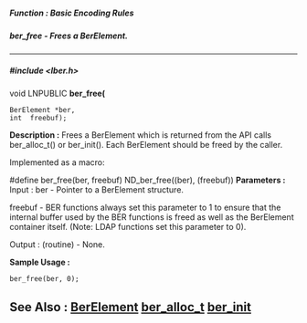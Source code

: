 ##### Function : Basic Encoding Rules
##### ber_free - Frees a BerElement.
---
##### #include <lber.h>
void LNPUBLIC **ber_free(**

	BerElement *ber,
	int  freebuf);
**Description :**
Frees a BerElement which is returned from the API calls ber_alloc_t() or 
ber_init().  Each BerElement should be freed by the caller.

Implemented as a macro:

#define ber_free(ber, freebuf)  ND_ber_free((ber), (freebuf))
**Parameters :**
Input :
ber  -  Pointer to a BerElement structure.

freebuf  -  BER functions always set this parameter to 1 to ensure that the internal buffer used by the BER functions is freed as well as the BerElement container itself. (Note: LDAP functions set this parameter to 0).

Output :
(routine)  -  None.


**Sample Usage :**
```
ber_free(ber, 0);

```
**See Also :**
[BerElement](D:/md_files/BerElement.md)
[ber_alloc_t](D:/md_files/ber_alloc_t.md)
[ber_init](D:/md_files/ber_init.md)
---
